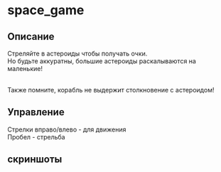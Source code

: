 # space_game

## Описание
Стреляйте в астероиды чтобы получать очки. <br> 
Но будьте аккуратны, большие астероиды раскалываются на маленькие!

<br>
Также помните, корабль не выдержит столкновение с астероидом!

## Управление
Стрелки вправо/влево - для движения <br>
Пробел - стрельба

## скриншоты

